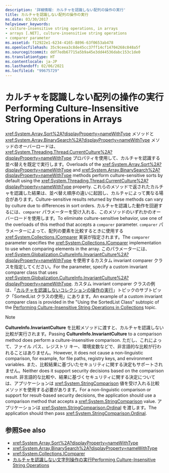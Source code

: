 ```yaml
---
description: '詳細情報: カルチャを認識しない配列の操作の実行'
title: カルチャを認識しない配列の操作の実行
ms.date: 03/30/2017
helpviewer_keywords:
- culture-insensitive string operations, in arrays
- arrays [.NET], culture-insensitive string operations
- comparer parameter
ms.assetid: f12922e1-6234-4165-8896-63f0653ab478
ms.openlocfilehash: 35c9ceea3c8de45cc37ff14cf14704268c848a5f
ms.sourcegitcommit: ddf7edb67715a5b9a45e3dd44536dabc153c1de0
ms.translationtype: HT
ms.contentlocale: ja-JP
ms.lasthandoff: 02/06/2021
ms.locfileid: "99675729"
---
```

# <a name="performing-culture-insensitive-string-operations-in-arrays"></a><span data-ttu-id="927eb-103">カルチャを認識しない配列の操作の実行</span><span class="sxs-lookup"><span data-stu-id="927eb-103">Performing Culture-Insensitive String Operations in Arrays</span></span>

<span data-ttu-id="927eb-104"><xref:System.Array.Sort%2A?displayProperty=nameWithType> メソッドと <xref:System.Array.BinarySearch%2A?displayProperty=nameWithType> メソッドのオーバーロードは、<xref:System.Threading.Thread.CurrentCulture%2A?displayProperty=nameWithType> プロパティを使用して、カルチャを認識する並べ替えを既定で実行します。</span><span class="sxs-lookup"><span data-stu-id="927eb-104">Overloads of the <xref:System.Array.Sort%2A?displayProperty=nameWithType> and <xref:System.Array.BinarySearch%2A?displayProperty=nameWithType> methods perform culture-sensitive sorts by default using the <xref:System.Threading.Thread.CurrentCulture%2A?displayProperty=nameWithType> property.</span></span> <span data-ttu-id="927eb-105">これらのメソッドで返されたカルチャを認識した結果は、並べ替え順序の違いに起因し、カルチャによって異なる場合があります。</span><span class="sxs-lookup"><span data-stu-id="927eb-105">Culture-sensitive results returned by these methods can vary by culture due to differences in sort orders.</span></span> <span data-ttu-id="927eb-106">カルチャを認識した動作を回避するには、`comparer` パラメーターを受け入れる、このメソッドのいずれかのオーバーロードを使用します。</span><span class="sxs-lookup"><span data-stu-id="927eb-106">To eliminate culture-sensitive behavior, use one of the overloads of this method that accepts a `comparer` parameter.</span></span> <span data-ttu-id="927eb-107">`comparer` パラメーターによって、配列の要素を比較するときに使用する <xref:System.Collections.IComparer> 実装が指定されます。</span><span class="sxs-lookup"><span data-stu-id="927eb-107">The `comparer` parameter specifies the <xref:System.Collections.IComparer> implementation to use when comparing elements in the array.</span></span> <span data-ttu-id="927eb-108">このパラメーターには、<xref:System.Globalization.CultureInfo.InvariantCulture%2A?displayProperty=nameWithType> を使用するカスタム invariant comparer クラスを指定してください。</span><span class="sxs-lookup"><span data-stu-id="927eb-108">For the parameter, specify a custom invariant comparer class that uses <xref:System.Globalization.CultureInfo.InvariantCulture%2A?displayProperty=nameWithType>.</span></span> <span data-ttu-id="927eb-109">カスタム invariant comparer クラスの例は、「[カルチャを認識しないコレクションの操作の実行](performing-culture-insensitive-string-operations-in-collections.md)」トピックのサブトピック「SortedList クラスの使用」にあります。</span><span class="sxs-lookup"><span data-stu-id="927eb-109">An example of a custom invariant comparer class is provided in the "Using the SortedList Class" subtopic of the [Performing Culture-Insensitive String Operations in Collections](performing-culture-insensitive-string-operations-in-collections.md) topic.</span></span>

> [!NOTE]
> <span data-ttu-id="927eb-110">**CultureInfo.InvariantCulture** を比較メソッドに渡すと、カルチャを認識しない比較が実行されます。</span><span class="sxs-lookup"><span data-stu-id="927eb-110">Passing **CultureInfo.InvariantCulture** to a comparison method does perform a culture-insensitive comparison.</span></span> <span data-ttu-id="927eb-111">ただし、これによって、ファイル パス、レジストリ キー、環境変数などで、非言語的な比較が行われることはありません。</span><span class="sxs-lookup"><span data-stu-id="927eb-111">However, it does not cause a non-linguistic comparison, for example, for file paths, registry keys, and environment variables.</span></span> <span data-ttu-id="927eb-112">また、比較結果に基づいたセキュリティに関する決定もサポートされません。</span><span class="sxs-lookup"><span data-stu-id="927eb-112">Neither does it support security decisions based on the comparison result.</span></span> <span data-ttu-id="927eb-113">非言語的な比較や、結果に基づくセキュリティに関する決定については、アプリケーションは <xref:System.StringComparison> 値を受け入れる比較メソッドを使用する必要があります。</span><span class="sxs-lookup"><span data-stu-id="927eb-113">For a non-linguistic comparison or support for result-based security decisions, the application should use a comparison method that accepts a <xref:System.StringComparison> value.</span></span> <span data-ttu-id="927eb-114">アプリケーションは <xref:System.StringComparison.Ordinal> を渡します。</span><span class="sxs-lookup"><span data-stu-id="927eb-114">The application should then pass <xref:System.StringComparison.Ordinal>.</span></span>

## <a name="see-also"></a><span data-ttu-id="927eb-115">参照</span><span class="sxs-lookup"><span data-stu-id="927eb-115">See also</span></span>

- <xref:System.Array.Sort%2A?displayProperty=nameWithType>
- <xref:System.Array.BinarySearch%2A?displayProperty=nameWithType>
- <xref:System.Collections.IComparer>
- [<span data-ttu-id="927eb-116">カルチャを認識しない文字列操作の実行</span><span class="sxs-lookup"><span data-stu-id="927eb-116">Performing Culture-Insensitive String Operations</span></span>](performing-culture-insensitive-string-operations.md)
